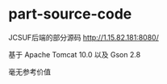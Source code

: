 # part-source-code
JCSUF后端的部分源码 http://1.15.82.181:8080/

基于 Apache Tomcat 10.0 以及 Gson 2.8

毫无参考价值

